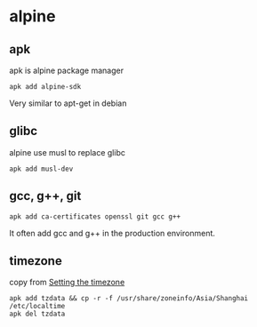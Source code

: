 # alpine

## apk
apk is alpine package manager

``` shell
apk add alpine-sdk
```
Very similar to apt-get in debian


## glibc
alpine use musl to replace glibc
``` shell
apk add musl-dev
```

## gcc, g++, git

``` shell
apk add ca-certificates openssl git gcc g++
```
It often add gcc and g++ in the production environment.

## timezone

copy from [Setting the timezone](https://wiki.alpinelinux.org/wiki/Setting_the_timezone)
``` shell
apk add tzdata && cp -r -f /usr/share/zoneinfo/Asia/Shanghai /etc/localtime
apk del tzdata
```
